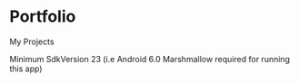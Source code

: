 # Portfolio
My Projects


Minimum SdkVersion 23 (i.e Android 6.0 Marshmallow required for running this app)
